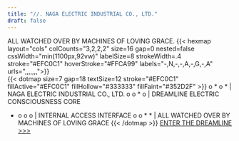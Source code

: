 ```yaml
---
title: "//. NAGA ELECTRIC INDUSTRIAL CO., LTD."
draft: false
---
```

ALL WATCHED OVER BY MACHINES OF LOVING GRACE.
{{< hexmap layout="cols" colCounts="3,2,2,2"
           size=16 gap=0 nested=false
           cssWidth="min(1100px,92vw)" labelSize=8
           strokeWidth=.4 stroke="#EFC0C1" hoverStroke="#FFCA99"
           labels="-,N,-,-,A,-,G,-,A"
           urls=",,,,,,,">}}
<br>
{{< dotmap size=7 gap=18 textSize=12 stroke="#EFC0C1" fillActive="#EFC0C1" fillHollow="#333333" fillFaint="#352D2F" >}}
o * o * | NAGA ELECTRIC INDUSTRIAL CO., LTD.
o o * o | DREAMLINE ELECTRIC CONSCIOUSNESS CORE
* o o o | INTERNAL ACCESS INTERFACE
o o * * | ALL WATCHED OVER BY MACHINES OF LOVING GRACE
{{< /dotmap >}}
[ ENTER THE DREAMLINE >>> ](/main/)
<br>
